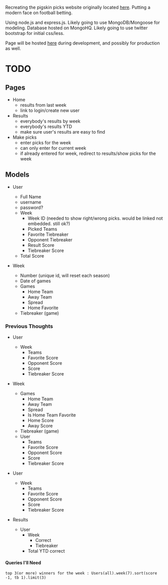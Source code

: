 Recreating the pigskin picks website originally located [here][southslope_url]. Putting a modern face on football betting.

Using node.js and express.js.
Likely going to use MongoDB/Mongoose for modeling. Database hosted on MongoHQ.
Likely going to use twitter bootstrap for initial css/less.


Page will be hosted [here][heroku_url] during development, and possibly for production as well.



[southslope_url]: http://www.southslope.net/~mattbenge/pigskin/  "Original Pick Site"
[heroku_url]: http://pigskinpicks.herokuapp.com


# TODO

Pages
-----

* Home
  * results from last week
  * link to login/create new user
* Results
  * everybody's results by week
  * everybody's results YTD
  * make sure user's results are easy to find
* Make picks
  * enter picks for the week
  * can only enter for current week
  * if already entered for week, redirect to results/show picks for the week


Models
------

* User
  * Full Name
  * username
  * password?
  * Week
     * Week ID (needed to show right/wrong picks. would be linked not embedded. still ok?)
     * Picked Teams
     * Favorite Tiebreaker
     * Opponent Tiebreaker
     * Result Score
     * Tiebreaker Score
  * Total Score

* Week
  * Number (unique id, will reset each season)
  * Date of games
  * Games
     * Home Team
     * Away Team
     * Spread
     * Home Favorite
  * Tiebreaker (game)


### Previous Thoughts

* User
  * Week
    * Teams
    * Favorite Score
    * Opponent Score
    * Score
    * Tiebreaker Score

* Week
  * Games
     * Home Team
     * Away Team
     * Spread
     * Is Home Team Favorite
     * Home Score
     * Away Score
  * Tiebreaker (game)
  * User
    * Teams
    * Favorite Score
    * Opponent Score
    * Score
    * Tiebreaker Score

* User
  * Week
    * Teams
    * Favorite Score
    * Opponent Score
    * Score
    * Tiebreaker Score

* Results
  * User
    * Week
      * Correct
      * Tiebreaker
    * Total YTD correct


#### Queries I'll Need
    top 3(or more) winners for the week : Users(all).week(7).sort(score -1, tb 1).limit(3)
